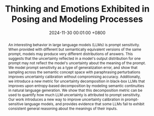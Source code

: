 ---
title:          "Thinking and Emotions Exhibited in Posing and Modeling Processes"
date:           2024-11-30 00:01:00 +0800
selected:       false
pub:            "Annual AAAI Conference on Artificial Intelligence (AAAI)"
# pub_pre:        "Submitted to "
# pub_post:       'Under review.'
pub_last:       ' <span class="badge badge-pill badge-publication badge-success">Spotlight</span>'
pub_date:       "2024"
semantic_scholar_id: 2357860412  # use this to retrieve citation count
abstract: >-
  An interesting behavior in large language models (LLMs) is prompt sensitivity. When provided with different but semantically equivalent versions of the same prompt, models may produce very different distributions of answers. This suggests that the uncertainty reflected in a model's output distribution for one prompt may not reflect the model's uncertainty about the meaning of the prompt. We model prompt sensitivity as a type of generalization error, and show that sampling across the semantic concept space with paraphrasing perturbations improves uncertainty calibration without compromising accuracy. Additionally, we introduce a new metric for uncertainty decomposition in black-box LLMs that improves upon entropy-based decomposition by modeling semantic continuities in natural language generation. We show that this decomposition metric can be used to quantify how much LLM uncertainty is attributed to prompt sensitivity. Our work introduces a new way to improve uncertainty calibration in prompt-sensitive language models, and provides evidence that some LLMs fail to exhibit consistent general reasoning about the meanings of their inputs.
cover: /assets/images/covers/2024_aera.png
authors:
  - Kyle Cox
  - Jiawei Xu
  - Yikun Han
  - Rong Xu
  - Tianhao Li
  - Chi-Yang Hsu
  - Tianlong Chen
  - Walter Gerych
  - Ying Ding#
# * is equal contribution
links:
  Paper: /assets/files/papers/2024_aaai.pdf
  Code: https://github.com/xocelyk/paraphrase-uncertainty
  # Unsplash: https://unsplash.com/photos/sliced-in-half-pineapple--_PLJZmHZzk

---